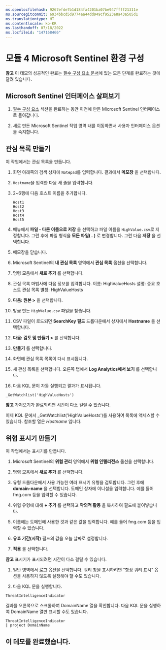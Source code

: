 ```yaml
---
ms.openlocfilehash: 9267efde7b1d184fa4201ba07be947ffff21311e
ms.sourcegitcommit: 6934bbcd5d9774aa44dd949cf9523e8a43a505d1
ms.translationtype: HT
ms.contentlocale: ko-KR
ms.lasthandoff: 07/18/2022
ms.locfileid: "147168466"
---
```

# <a name="module-4-configure-your-microsoft-sentinel-environment"></a>모듈 4 Microsoft Sentinel 환경 구성

**참고** 이 데모의 성공적인 완료는 [필수 구성 요소 문서](00-prerequisites.md)에 있는 모든 단계를 완료하는 것에 달려 있습니다. 

## <a name="explore-the-microsoft-sentinel-interface"></a>Microsoft Sentinel 인터페이스 살펴보기

1. [필수 구성 요소](00-prerequisites.md#deploy-azure-sentinel-workspace-for-demo-in-module-4) 섹션을 완료하는 동안 이전에 만든 Microsoft Sentinel 인터페이스로 돌아갑니다.

1. 새로 만든 Microsoft Sentinel 작업 영역 내를 이동하면서 사용자 인터페이스 옵션을 숙지합니다.

## <a name="create-a-watchlist"></a>관심 목록 만들기

이 작업에서는 관심 목록을 만듭니다.

1. 화면 아래쪽의 검색 상자에 `Notepad`를 입력합니다.  결과에서 **메모장** 을 선택합니다.

1. `Hostname`을 입력한 다음 새 줄을 입력합니다.

1. 2~6행에 다음 호스트 이름을 추가합니다.
    ```
    Host1
    Host2
    Host3
    Host4
    Host5
    ```

1. 메뉴에서 **파일 - 다른 이름으로 저장** 을 선택하고 파일 이름을 `HighValue.csv`로 지정합니다.  그런 후에 파일 형식을 **모든 파일( *.* )** 로 변경합니다.  그런 다음 **저장** 을 선택합니다.

1. 메모장을 닫습니다.

1. Microsoft Sentinel의 **내 관심 목록** 영역에서 **관심 목록** 옵션을 선택합니다.

1. 명령 모음에서 **새로 추가** 를 선택합니다.

1. 관심 목록 마법사에 다음 정보를 입력합니다.  이름: HighValueHosts  설명: 중요 호스트  관심 목록 별칭: HighValueHosts

1. **다음: 원본 >** 을 선택합니다.

1. 방금 만든 `HighValue.csv` 파일을 찾습니다. 

1. CSV 파일이 로드되면 **SearchKey 필드** 드롭다운에서 상자에서 **Hostname** 을 선택합니다.

1. **다음: 검토 및 만들기 >** 를 선택합니다.

1. **만들기** 를 선택합니다.

1. 화면에 관심 목록 목록이 다시 표시됩니다.

1. 새 관심 목록을 선택합니다.  오른쪽 탭에서 **Log Analytics에서 보기** 를 선택합니다.

1. 다음 KQL 문이 자동 실행되고 결과가 표시됩니다.

```KQL
_GetWatchlist('HighValueHosts')
```
**참고** 가져오기가 완료되려면 시간이 다소 걸릴 수 있습니다.

이제 KQL 문에서 _GetWatchlist('HighValueHosts')를 사용하여 목록에 액세스할 수 있습니다. 참조할 열은 *Hostname* 입니다.

## <a name="create-a-threat-indicator"></a>위협 표시기 만들기

이 작업에서는 표시기를 만듭니다.

1. Microsoft Sentinel의 **위협 관리** 영역에서 **위협 인텔리전스** 옵션을 선택합니다.

1. 명령 모음에서 **새로 추가** 를 선택합니다.

1. 유형 드롭다운에서 사용 가능한 여러 표시기 유형을 검토합니다.  그런 후에 **domain-name** 을 선택합니다. 도메인 상자에 이니셜을 입력합니다. 예를 들어 fmg.com 등을 입력할 수 있습니다.

1. 위협 유형에 대해 **+ 추가** 를 선택하고 **악의적 활동** 을 복사하여 필드에 붙여넣습니다.

1. 이름에는 도메인에 사용한 것과 같은 값을 입력합니다. 예를 들어 fmg.com 등을 입력할 수 있습니다.

1. **유효 기간(시작)** 필드의 값을 오늘 날짜로 설정합니다.

1. **적용** 을 선택합니다.

**참고** 표시기가 표시되려면 시간이 다소 걸릴 수 있습니다.

1. 일반 영역에서 **로그** 옵션을 선택합니다.  쿼리 창을 표시하려면 "항상 쿼리 표시" 옵션을 사용하지 않도록 설정해야 할 수도 있습니다.

1. 다음 KQL 문을 실행합니다.

```KQL
ThreatIntelligenceIndicator 
```
결과를 오른쪽으로 스크롤하여 DomainName 열을 확인합니다. 다음 KQL 문을 실행하여 DomainName 열만 표시할 수도 있습니다.  

```KQL
ThreatIntelligenceIndicator 
| project DomainName
```
## <a name="you-have-completed-the-demo"></a>이 데모를 완료했습니다.